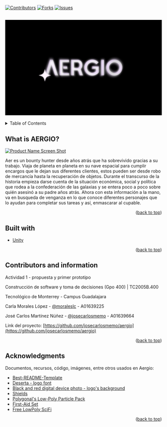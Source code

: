 <div id="top"></div>

<!-- PROJECT SHIELDS -->
<!--
*** I'm using markdown "reference style" links for readability.
*** Reference links are enclosed in brackets [ ] instead of parentheses ( ).
*** See the bottom of this document for the declaration of the reference variables
*** for contributors-url, forks-url, etc. This is an optional, concise syntax you may use.
*** https://www.markdownguide.org/basic-syntax/#reference-style-links
-->
[![Contributors][contributors-shield]][contributors-url]
[![Forks][forks-shield]][forks-url]
[![Issues][issues-shield]][issues-url]



<!-- PROJECT LOGO -->
<br />
<div align="center">
  <a href="https://github.com/josecarlosmemo/aergio">
    <img src="./ArchivosExtra/Logotipo.png" alt="Logo">
  </a>
  </p>
</div>



<!-- TABLE OF CONTENTS -->
<details>
  <summary>Table of Contents</summary>
  <ol>
    <li>
      <a href="#about-the-project">About The Project</a>
      <ul>
        <li><a href="#built-with">Built With</a></li>
      </ul>
    </li>
    <li><a href="#contributing">Contributing</a></li>
    <li><a href="#contact">Contact</a></li>
    <li><a href="#acknowledgments">Acknowledgments</a></li>
  </ol>
</details>



<!-- ABOUT THE PROJECT -->
## What is AERGIO?

[![Product Name Screen Shot][product-screenshot]](https://example.com)

Aer es un bounty hunter desde años atrás que ha sobrevivido gracias a su trabajo. Viaja de planeta en planeta en su nave espacial para cumplir encargos que le dejan sus diferentes clientes, estos pueden ser desde robo de mercancía hasta la recuperación de objetos.
Durante el transcurso de la historia empieza darse cuenta de la situación económica, social y política que rodea a la confederación de las galaxias y se entera poco a poco sobre quién asesinó a su padre años atrás.
Ahora con esta información a la mano, va en busqueda de venganza en lo que conoce diferentes personajes que lo ayudan para completar sus tareas y así, enmascarar al cupable.

<p align="right">(<a href="#top">back to top</a>)</p>



## Built with

* [Unity](https://unity.com/es)

<p align="right">(<a href="#top">back to top</a>)</p>


<!-- CONTACT -->
## Contributors and information

Actividad 1 - propuesta y primer prototipo 

Construcción de software y toma de decisiones (Gpo 400) | TC2005B.400


Tecnológico de Monterrey - Campus Guadalajara



Carla Morales López - [@moraleslc](https://github.com/moraleslc) - A01639225

José Carlos Martínez Núñez - [@josecarlosmemo](https://github.com/josecarlosmemo) - A01639664

Link del proyecto: [https://github.com/josecarlosmemo/aergio](https://github.com/josecarlosmemo/aergio)

<p align="right">(<a href="#top">back to top</a>)</p>



<!-- ACKNOWLEDGMENTS -->
## Acknowledgments

Documentos, recursos, código, imágenes, entre otros usados en Aergio:

* [Best-README-Template](https://github.com/othneildrew/Best-README-Template)
* [Deserta - logo font](https://www.behance.net/gallery/134622603/Deserta-FREE-FONT/modules/761819889)
* [Black and red digital device photo - logo's background](https://unsplash.com/photos/vS3bTz1dZ9U)
* [Shields](https://shields.io/)
* [Polygonal's Low-Poly Particle Pack](https://assetstore.unity.com/packages/vfx/particles/polygonal-s-low-poly-particle-pack-118355)
* [First-Aid Set](https://assetstore.unity.com/packages/3d/props/first-aid-set-160073)
* [Free LowPoly SciFi](https://assetstore.unity.com/packages/3d/environments/sci-fi/free-lowpoly-scifi-110070)

<p align="right">(<a href="#top">back to top</a>)</p>



<!-- MARKDOWN LINKS & IMAGES -->
<!-- https://www.markdownguide.org/basic-syntax/#reference-style-links -->
[contributors-shield]: https://img.shields.io/badge/contributors-2-green
[contributors-url]: https://github.com/josecarlosmemo/aergio/graphs/contributors
[forks-shield]: https://img.shields.io/github/forks/josecarlosmemo/aergio
[forks-url]: https://github.com/josecarlosmemo/aergio/network/members
[issues-shield]: https://img.shields.io/github/issues/josecarlosmemo/aergio
[issues-url]: https://github.com/josecarlosmemo/aergio/issues
[product-screenshot]: images/screenshot.png